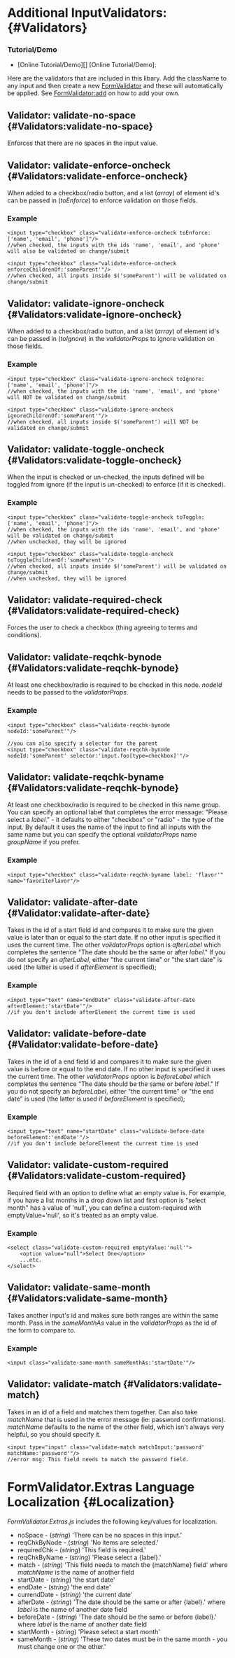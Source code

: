 Additional InputValidators: {#Validators}
=======================================

### Tutorial/Demo

* [Online Tutorial/Demo][]
[Online Tutorial/Demo]:

Here are the validators that are included in this libary. Add the className to any input and then create a new [FormValidator][] and these will automatically be applied. See [FormValidator:add][] on how to add your own.

Validator: validate-no-space {#Validators:validate-no-space}
------------------------------------------

Enforces that there are no spaces in the input value.

Validator: validate-enforce-oncheck {#Validators:validate-enforce-oncheck}
--------------------------------------------------------

When added to a checkbox/radio button, and a list (*array*) of element id's can be passed in (*toEnforce*) to enforce validation on those fields.

### Example

	<input type="checkbox" class="validate-enforce-oncheck toEnforce:['name', 'email', 'phone']"/>
	//when checked, the inputs with the ids 'name', 'email', and 'phone' will also be validated on change/submit

	<input type="checkbox" class="validate-enforce-oncheck enforceChildrenOf:'someParent'"/>
	//when checked, all inputs inside $('someParent') will be validated on change/submit

Validator: validate-ignore-oncheck {#Validators:validate-ignore-oncheck}
--------------------------------------------------------

When added to a checkbox/radio button, and a list (*array*) of element id's can be passed in (*toIgnore*) in the *validatorProps* to ignore validation on those fields.

### Example

	<input type="checkbox" class="validate-ignore-oncheck toIgnore:['name', 'email', 'phone']"/>
	//when checked, the inputs with the ids 'name', 'email', and 'phone' will NOT be validated on change/submit

	<input type="checkbox" class="validate-ignore-oncheck ignoreChildrenOf:'someParent'"/>
	//when checked, all inputs inside $('someParent') will NOT be validated on change/submit



Validator: validate-toggle-oncheck {#Validators:validate-toggle-oncheck}
--------------------------------------------------------

When the input is checked or un-checked, the inputs defined will be toggled from ignore (if the input is un-checked) to enforce (if it is checked).

### Example

	<input type="checkbox" class="validate-toggle-oncheck toToggle:['name', 'email', 'phone']"/>
	//when checked, the inputs with the ids 'name', 'email', and 'phone' will be validated on change/submit
	//when unchecked, they will be ignored

	<input type="checkbox" class="validate-toggle-oncheck toToggleChildrenOf:'someParent'"/>
	//when checked, all inputs inside $('someParent') will be validated on change/submit
	//when unchecked, they will be ignored

Validator: validate-required-check {#Validators:validate-required-check}
-----------------------------------------------------

Forces the user to check a checkbox (thing agreeing to terms and conditions).

Validator: validate-reqchk-bynode {#Validators:validate-reqchk-bynode}
----------------------------------------------------

At least one checkbox/radio is required to be checked in this node. *nodeId* needs to be passed to the *validatorProps*.

### Example

	<input type="checkbox" class="validate-reqchk-bynode nodeId:'someParent'"/>

	//you can also specify a selector for the parent
	<input type="checkbox" class="validate-reqchk-bynode nodeId:'someParent' selector:'input.foo[type=checkbox]'"/>

Validator: validate-reqchk-byname {#Validators:validate-reqchk-bynode}
----------------------------------------------------

At least one checkbox/radio is required to be checked in this name group. You can specify an optional label that completes the error message: "Please select a *label*." - it defaults to either "checkbox" or "radio" - the type of the input. By default it uses the name of the input to find all inputs with the same name but you can specify the optional *validatorProps* name *groupName* if you prefer.

### Example

	<input type="checkbox" class="validate-reqchk-byname label: 'flavor'" name="favoriteFlavor"/>

Validator: validate-after-date {#Validator:validate-after-date}
-----------------------------------------

Takes in the id of a start field id and compares it to make sure the given value is later than or equal to the start date. If no other input is specified it uses the current time. The other *validatorProps* option is *afterLabel* which completes the sentence "The date should be the same or after *label*." If you do not specify an *afterLabel*, either "the current time" or "the start date" is used (the latter is used if *afterElement* is specified);

### Example

	<input type="text" name="endDate" class="validate-after-date afterElement:'startDate'"/>
	//if you don't include afterElement the current time is used

Validator: validate-before-date {#Validator:validate-before-date}
-----------------------------------------

Takes in the id of a end field id and compares it to make sure the given value is before or equal to the end date. If no other input is specified it uses the current time. The other *validatorProps* option is *beforeLabel* which completes the sentence "The date should be the same or before *label*." If you do not specify an *beforeLabel*, either "the current time" or "the end date" is used (the latter is used if *beforeElement* is specified);

### Example

	<input type="text" name="startDate" class="validate-before-date beforeElement:'endDate'"/>
	//if you don't include beforeElement the current time is used

Validator: validate-custom-required {#Validators:validate-custom-required}
--------------------------------------------------------
Required field with an option to define what an empty value is. For example, if you have a list months in a drop down list and first option is "select month" has a value of 'null', you can define a custom-required with emptyValue='null', so it's treated as an empty value.

### Example

	<select class="validate-custom-required emptyValue:'null'">
		<option value="null">Select One</option>
		...etc.
	</select>

Validator: validate-same-month {#Validators:validate-same-month}
--------------------------------------------------------

Takes another input's id and makes sure both ranges are within the same month. Pass in the *sameMonthAs* value in the *validatorProps* as the id of the form to compare to.

### Example

	<input class="validate-same-month sameMonthAs:'startDate'"/>

Validator: validate-match {#Validators:validate-match}
--------------------------------------------------------

Takes in an id of a field and matches them together. Can also take *matchName* that is used in the error message (ie: password confirmations). *matchName* defaults to the name of the other field, which isn't always very helpful, so you should specify it.

	<input type="input" class="validate-match matchInput:'password' matchName:'password'"/>
	//error msg: This field needs to match the password field.

FormValidator.Extras Language Localization {#Localization}
==========================================

*FormValidator.Extras.js* includes the following key/values for localization.

* noSpace - (*string*) 'There can be no spaces in this input.'
* reqChkByNode - (*string*) 'No items are selected.'
* requiredChk - (*string*) 'This field is required.'
* reqChkByName - (*string*) 'Please select a {label}.'
* match - (*string*) 'This field needs to match the {matchName} field' where *matchName* is the name of another field
* startDate - (*string*)  'the start date'
* endDate - (*string*)  'the end date'
* currendDate - (*string*)  'the current date'
* afterDate - (*string*)  'The date should be the same or after {label}.' where *label* is the name of another date field
* beforeDate - (*string*)  'The date should be the same or before {label}.' where *label* is the name of another date field
* startMonth - (*string*)  'Please select a start month'
* sameMonth - (*string*)  'These two dates must be in the same month - you must change one or the other.'



[FormValidator]: #FormValidator
[FormValidator:add]: #AddingValidators:add

